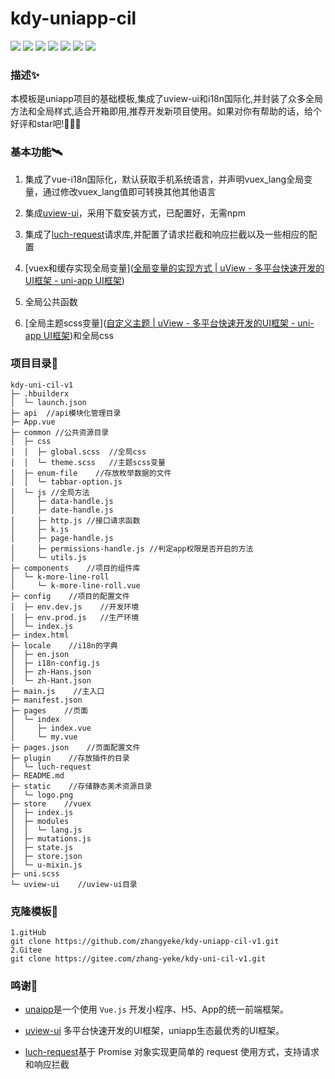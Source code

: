 # **kdy-uniapp-cil**

<div>
<img src="https://raster.shields.io/badge/uniapp-3.6+-2b9939?link=https://uniapp.dcloud.net.cn/">
<img src="https://raster.shields.io/badge/uview-1.8+-4aafff?link=https://v1.uviewui.com/">
<img src="https://raster.shields.io/badge/Vue-2.6+-4fc08d?logo=vue.js&link=https://v2.cn.vuejs.org/">
<img src="https://raster.shields.io/badge/Vuex-3.0+-4fc08d?logo=vue.js&link=https://v3.vuex.vuejs.org/zh/">
<img src="https://raster.shields.io/badge/VueI18n-8.2+-4fc08d?logo=vue.js&link=https://uniapp.dcloud.net.cn/tutorial/i18n.html#vue%E7%95%8C%E9%9D%A2%E5%92%8Cjs%E5%86%85%E5%AE%B9%E7%9A%84%E5%9B%BD%E9%99%85%E5%8C%96">
<img src="https://raster.shields.io/badge/luchRequest-3.0.4-263137?link=https://www.quanzhan.co/luch-request/guide/3.x/">
<img src="https://raster.shields.io/badge/sass-8.0+-cc6699?logo=Sass&link=https://www.sass.hk/">
</div>

### 描述✨

本模板是uniapp项目的基础模板,集成了uview-ui和i18n国际化,并封装了众多全局方法和全局样式,适合开箱即用,推荐开发新项目使用。如果对你有帮助的话，给个好评和star吧!🤞🤞🤞

### 基本功能🛰

1. 集成了vue-i18n国际化，默认获取手机系统语言，并声明vuex_lang全局变量，通过修改vuex_lang值即可转换其他其他语言

2. 集成[uview-ui](https://v1.uviewui.com/)，采用下载安装方式，已配置好，无需npm

3. 集成了[luch-request](https://www.quanzhan.co/luch-request/)请求库,并配置了请求拦截和响应拦截以及一些相应的配置

4. [vuex和缓存实现全局变量]([全局变量的实现方式 | uView - 多平台快速开发的UI框架 - uni-app UI框架](https://v1.uviewui.com/guide/globalVariable.html))

5. 全局公共函数

6. [全局主题scss变量]([自定义主题 | uView - 多平台快速开发的UI框架 - uni-app UI框架](https://v1.uviewui.com/guide/theme.html))和全局css

### 项目目录📁

```
kdy-uni-cil-v1
├─ .hbuilderx
│  └─ launch.json
├─ api  //api模块化管理目录
├─ App.vue
├─ common //公共资源目录
│  ├─ css
│  │  ├─ global.scss  //全局css
│  │  └─ theme.scss   //主题scss变量 
│  ├─ enum-file    //存放枚举数据的文件
│  │  └─ tabbar-option.js
│  └─ js //全局方法
│     ├─ data-handle.js
│     ├─ date-handle.js
│     ├─ http.js //接口请求函数
│     ├─ k.js
│     ├─ page-handle.js
│     ├─ permissions-handle.js //判定app权限是否开启的方法
│     └─ utils.js
├─ components    //项目的组件库
│  └─ k-more-line-roll
│     └─ k-more-line-roll.vue
├─ config    //项目的配置文件
│  ├─ env.dev.js    //开发环境
│  ├─ env.prod.js   //生产环境 
│  └─ index.js
├─ index.html
├─ locale    //i18n的字典
│  ├─ en.json
│  ├─ i18n-config.js
│  ├─ zh-Hans.json
│  └─ zh-Hant.json
├─ main.js    //主入口
├─ manifest.json    
├─ pages    //页面
│  └─ index
│     ├─ index.vue
│     └─ my.vue
├─ pages.json    //页面配置文件
├─ plugin    //存放插件的目录
│  └─ luch-request
├─ README.md    
├─ static    //存储静态美术资源目录
│  └─ logo.png
├─ store    //vuex
│  ├─ index.js
│  ├─ modules
│  │  └─ lang.js
│  ├─ mutations.js
│  ├─ state.js
│  ├─ store.json
│  └─ u-mixin.js   
├─ uni.scss
└─ uview-ui    //uview-ui目录
```

### 克隆模板🦕

```
1.gitHub
git clone https://github.com/zhangyeke/kdy-uniapp-cil-v1.git
2.Gitee
git clone https://gitee.com/zhang-yeke/kdy-uni-cil-v1.git
```

### 鸣谢🌟

- [unaipp](https://github.com/dcloudio/uni-app)是一个使用 `Vue.js` 开发小程序、H5、App的统一前端框架。

- [uview-ui](https://github.com/umicro/uView) 多平台快速开发的UI框架，uniapp生态最优秀的UI框架。

- [luch-request](https://github.com/lei-mu/luch-request)基于 Promise 对象实现更简单的 request 使用方式，支持请求和响应拦截
